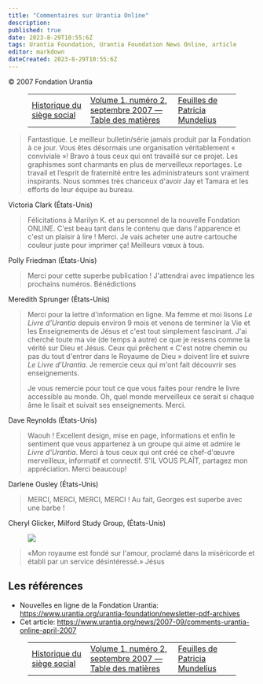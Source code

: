 ```yaml
---
title: "Commentaires sur Urantia Online"
description: 
published: true
date: 2023-8-29T10:55:6Z
tags: Urantia Foundation, Urantia Foundation News Online, article
editor: markdown
dateCreated: 2023-8-29T10:55:6Z
---
```


<p class="v-card v-sheet theme--light gray lighten-3 px-2">© 2007 Fondation Urantia</p>
<figure class="table chapter-navigator">
  <table>
    <tbody>
      <tr>
        <td>
        <a href="/fr/article/Jay_Peregrine/Head_Office_History">
          <span class="mdi mdi-arrow-left-drop-circle"></span><span class="pl-2">Historique du siège social</span>
        </a>
        </td>
        <td>
        <a href="/fr/index/articles_uf_news_online#volume-1-numéro-2-septembre-2007">
          <span class="mdi mdi-book-open-variant"></span><span class="pl-2">Volume 1, numéro 2, septembre 2007 — Table des matières</span>
        </a>
        </td>
        <td>
        <a href="/fr/article/Carolyn_Kendall/Patricia_Mundelius_Leaves">
          <span class="pr-2">Feuilles de Patricia Mundelius</span><span class="mdi mdi-arrow-right-drop-circle"></span>
        </a>
        </td>
      </tr>
    </tbody>
  </table>
</figure>



> Fantastique. Le meilleur bulletin/série jamais produit par la Fondation à ce jour. Vous êtes désormais une organisation véritablement « conviviale »! Bravo à tous ceux qui ont travaillé sur ce projet. Les graphismes sont charmants en plus de merveilleux reportages. Le travail et l’esprit de fraternité entre les administrateurs sont vraiment inspirants. Nous sommes très chanceux d'avoir Jay et Tamara et les efforts de leur équipe au bureau.

Victoria Clark (États-Unis)

> Félicitations à Marilyn K. et au personnel de la nouvelle Fondation ONLINE. C'est beau tant dans le contenu que dans l'apparence et c'est un plaisir à lire ! Merci. Je vais acheter une autre cartouche couleur juste pour imprimer ça! Meilleurs vœux à tous.

Polly Friedman (États-Unis)

> Merci pour cette superbe publication ! J'attendrai avec impatience les prochains numéros.
> Bénédictions

Meredith Sprunger (États-Unis)

> Merci pour la lettre d'information en ligne. Ma femme et moi lisons _Le Livre d'Urantia_ depuis environ 9 mois et venons de terminer la Vie et les Enseignements de Jésus et c'est tout simplement fascinant. J'ai cherché toute ma vie (de temps à autre) ce que je ressens comme la vérité sur Dieu et Jésus. Ceux qui prêchent « C'est notre chemin ou pas du tout d'entrer dans le Royaume de Dieu » doivent lire et suivre _Le Livre d'Urantia_. Je remercie ceux qui m'ont fait découvrir ses enseignements.
> 
> Je vous remercie pour tout ce que vous faites pour rendre le livre accessible au monde. Oh, quel monde merveilleux ce serait si chaque âme le lisait et suivait ses enseignements. Merci.

Dave Reynolds (États-Unis)

> Waouh ! Excellent design, mise en page, informations et enfin le sentiment que vous appartenez à un groupe qui aime et admire le _Livre d'Urantia_. Merci à tous ceux qui ont créé ce chef-d'œuvre merveilleux, informatif et connectif. S'IL VOUS PLAÎT, partagez mon appréciation. Merci beaucoup!

Darlene Ousley (États-Unis)

> MERCI, MERCI, MERCI, MERCI ! Au fait, Georges est superbe avec une barbe !

Cheryl Glicker, Milford Study Group, (États-Unis)

<figure id="Figure_1" class="image urantiapedia">
<img src="/image/article/UF_News_Online/2007_09/040.jpg">
</figure>

> «Mon royaume est fondé sur l'amour, proclamé dans la miséricorde et établi par un service désintéressé.» Jésus


## Les références

- Nouvelles en ligne de la Fondation Urantia: https://www.urantia.org/urantia-foundation/newsletter-pdf-archives
- Cet article: https://www.urantia.org/news/2007-09/comments-urantia-online-april-2007




<figure class="table chapter-navigator">
  <table>
    <tbody>
      <tr>
        <td>
        <a href="/fr/article/Jay_Peregrine/Head_Office_History">
          <span class="mdi mdi-arrow-left-drop-circle"></span><span class="pl-2">Historique du siège social</span>
        </a>
        </td>
        <td>
        <a href="/fr/index/articles_uf_news_online#volume-1-numéro-2-septembre-2007">
          <span class="mdi mdi-book-open-variant"></span><span class="pl-2">Volume 1, numéro 2, septembre 2007 — Table des matières</span>
        </a>
        </td>
        <td>
        <a href="/fr/article/Carolyn_Kendall/Patricia_Mundelius_Leaves">
          <span class="pr-2">Feuilles de Patricia Mundelius</span><span class="mdi mdi-arrow-right-drop-circle"></span>
        </a>
        </td>
      </tr>
    </tbody>
  </table>
</figure>
